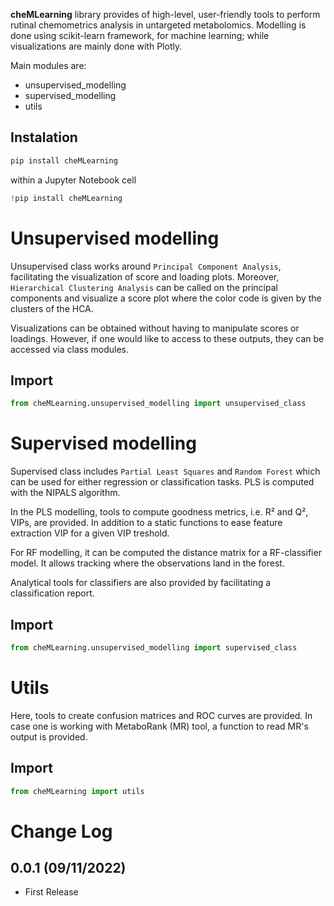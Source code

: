 **cheMLearning** library provides of high-level, user-friendly tools to perform rutinal chemometrics analysis in untargeted metabolomics.
Modelling is done using scikit-learn framework, for machine learning; while visualizations are mainly done with Plotly.

Main modules are: 
- unsupervised_modelling 
- supervised_modelling
- utils

## Instalation

```python
pip install cheMLearning
```
within a Jupyter Notebook cell

```python
!pip install cheMLearning
```



# Unsupervised modelling

Unsupervised class works around `Principal Component Analysis`, facilitating the visualization of score and loading plots. Moreover, `Hierarchical Clustering Analysis` can be called on the 
principal components and visualize a score plot where the color code is given by the clusters of the HCA.

Visualizations can be obtained without having to manipulate scores or loadings. However, if one would like to access to these outputs, they can be accessed via class modules.

## Import

```python
from cheMLearning.unsupervised_modelling import unsupervised_class
```

# Supervised modelling

Supervised class includes `Partial Least Squares` and `Random Forest` which can be used for either regression or classification tasks. PLS is computed with the NIPALS algorithm.

In the PLS modelling, tools to compute goodness metrics, i.e. R² and Q², VIPs, are provided. In addition to a static functions to ease feature extraction VIP for a 
given VIP treshold.

For RF modelling, it can be computed the distance matrix for a RF-classifier model. It allows tracking where the observations land in the forest.

Analytical tools for classifiers are also provided by facilitating a classification report.

## Import

```python
from cheMLearning.unsupervised_modelling import supervised_class
```

# Utils

Here, tools to create confusion matrices and ROC curves are provided.
In case one is working with MetaboRank (MR) tool, a function to read MR's output is provided.

## Import

```python
from cheMLearning import utils
```

Change Log
==========

0.0.1 (09/11/2022)
------------------
- First Release